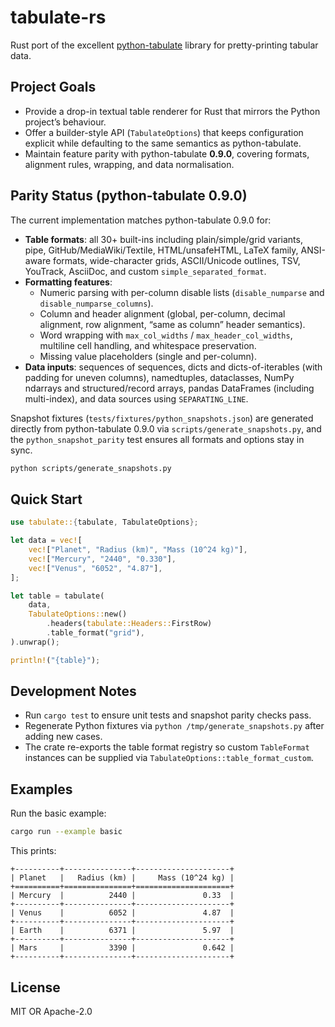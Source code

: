 # tabulate-rs

Rust port of the excellent [python-tabulate](https://github.com/astanin/python-tabulate) library for pretty-printing tabular data.

## Project Goals

- Provide a drop-in textual table renderer for Rust that mirrors the Python project’s behaviour.
- Offer a builder-style API (`TabulateOptions`) that keeps configuration explicit while defaulting to the same semantics as python-tabulate.
- Maintain feature parity with python-tabulate **0.9.0**, covering formats, alignment rules, wrapping, and data normalisation.

## Parity Status (python-tabulate 0.9.0)

The current implementation matches python-tabulate 0.9.0 for:

- **Table formats**: all 30+ built-ins including plain/simple/grid variants, pipe, GitHub/MediaWiki/Textile, HTML/unsafeHTML, LaTeX family, ANSI-aware formats, wide-character grids, ASCII/Unicode outlines, TSV, YouTrack, AsciiDoc, and custom `simple_separated_format`.
- **Formatting features**:
  - Numeric parsing with per-column disable lists (`disable_numparse` and `disable_numparse_columns`).
  - Column and header alignment (global, per-column, decimal alignment, row alignment, “same as column” header semantics).
  - Word wrapping with `max_col_widths` / `max_header_col_widths`, multiline cell handling, and whitespace preservation.
  - Missing value placeholders (single and per-column).
- **Data inputs**: sequences of sequences, dicts and dicts-of-iterables (with padding for uneven columns), namedtuples, dataclasses, NumPy ndarrays and structured/record arrays, pandas DataFrames (including multi-index), and data sources using `SEPARATING_LINE`.

Snapshot fixtures (`tests/fixtures/python_snapshots.json`) are generated directly from python-tabulate 0.9.0 via `scripts/generate_snapshots.py`, and the `python_snapshot_parity` test ensures all formats and options stay in sync.

```bash
python scripts/generate_snapshots.py
```

## Quick Start

```rust
use tabulate::{tabulate, TabulateOptions};

let data = vec![
    vec!["Planet", "Radius (km)", "Mass (10^24 kg)"],
    vec!["Mercury", "2440", "0.330"],
    vec!["Venus", "6052", "4.87"],
];

let table = tabulate(
    data,
    TabulateOptions::new()
        .headers(tabulate::Headers::FirstRow)
        .table_format("grid"),
).unwrap();

println!("{table}");
```

## Development Notes

- Run `cargo test` to ensure unit tests and snapshot parity checks pass.
- Regenerate Python fixtures via `python /tmp/generate_snapshots.py` after adding new cases.
- The crate re-exports the table format registry so custom `TableFormat` instances can be supplied via `TabulateOptions::table_format_custom`.

## Examples

Run the basic example:

```bash
cargo run --example basic
```

This prints:

```
+----------+---------------+---------------------+
| Planet   |   Radius (km) |     Mass (10^24 kg) |
+==========+===============+=====================+
| Mercury  |          2440 |               0.33  |
+----------+---------------+---------------------+
| Venus    |          6052 |               4.87  |
+----------+---------------+---------------------+
| Earth    |          6371 |               5.97  |
+----------+---------------+---------------------+
| Mars     |          3390 |               0.642 |
+----------+---------------+---------------------+
```

## License

MIT OR Apache-2.0
